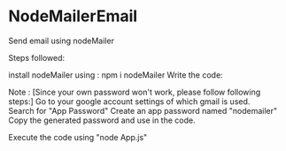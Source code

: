 # NodeMailerEmail
Send email using nodeMailer

Steps followed:

install nodeMailer using : npm i nodeMailer
Write the code:

Note : [Since your own password won't work, please follow following steps:]
    Go to your google account settings of which gmail is used.  
    Search for "App Password"
    Create an app password named "nodemailer"
    Copy the generated password and use in the code.

Execute the code using "node App.js"
